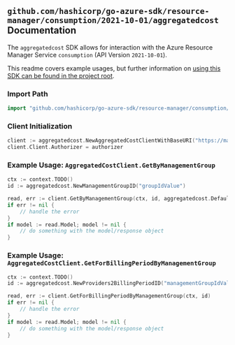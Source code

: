 
## `github.com/hashicorp/go-azure-sdk/resource-manager/consumption/2021-10-01/aggregatedcost` Documentation

The `aggregatedcost` SDK allows for interaction with the Azure Resource Manager Service `consumption` (API Version `2021-10-01`).

This readme covers example usages, but further information on [using this SDK can be found in the project root](https://github.com/hashicorp/go-azure-sdk/tree/main/docs).

### Import Path

```go
import "github.com/hashicorp/go-azure-sdk/resource-manager/consumption/2021-10-01/aggregatedcost"
```


### Client Initialization

```go
client := aggregatedcost.NewAggregatedCostClientWithBaseURI("https://management.azure.com")
client.Client.Authorizer = authorizer
```


### Example Usage: `AggregatedCostClient.GetByManagementGroup`

```go
ctx := context.TODO()
id := aggregatedcost.NewManagementGroupID("groupIdValue")

read, err := client.GetByManagementGroup(ctx, id, aggregatedcost.DefaultGetByManagementGroupOperationOptions())
if err != nil {
	// handle the error
}
if model := read.Model; model != nil {
	// do something with the model/response object
}
```


### Example Usage: `AggregatedCostClient.GetForBillingPeriodByManagementGroup`

```go
ctx := context.TODO()
id := aggregatedcost.NewProviders2BillingPeriodID("managementGroupIdValue", "billingPeriodValue")

read, err := client.GetForBillingPeriodByManagementGroup(ctx, id)
if err != nil {
	// handle the error
}
if model := read.Model; model != nil {
	// do something with the model/response object
}
```
